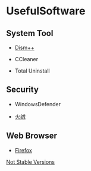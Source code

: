 # UsefulSoftware

## System Tool

- [Dism++](https://www.chuyu.me/zh-Hans/index.html)

- CCleaner

- Total Uninstall

## Security

- WindowsDefender

- [火绒](https://www.huorong.cn/)

## Web Browser

- [Firefox](https://www.mozilla.org/zh-CN/firefox/)

[Not Stable Versions](https://www.mozilla.org/zh-CN/firefox/channel/desktop/)
